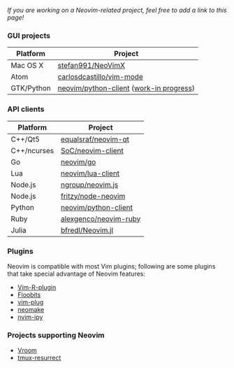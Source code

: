*If you are working on a Neovim-related project, feel free to add a link to this page!*

### GUI projects

| Platform   | Project                                                                 |
|------------|-------------------------------------------------------------------------|
| Mac OS X   | [stefan991/NeoVimX](https://github.com/stefan991/NeoVimX)               |
| Atom       | [carlosdcastillo/vim-mode](https://github.com/carlosdcastillo/vim-mode) |
| GTK/Python | [neovim/python-client](https://github.com/neovim/python-client) ([work-in progress](https://github.com/neovim/python-client/pull/74)) |

### API clients

| Platform    | Project                                                                              |
|-------------|--------------------------------------------------------------------------------------|
| C++/Qt5     | [equalsraf/neovim-qt](https://github.com/equalsraf/neovim-qt)                        |
| C++/ncurses | [SoC/neovim-client](https://github.com/splinterofchaos/neovim-cpp-client-experiment) |
| Go          | [neovim/go](https://github.com/neovim/go)                                            |
| Lua         | [neovim/lua-client](https://github.com/neovim/lua-client)                            |
| Node.js     | [ngroup/neovim.js](https://github.com/ngroup/neovim.js)                              |
| Node.js     | [fritzy/node-neovim](https://github.com/fritzy/node-neovim)                          |
| Python      | [neovim/python-client](https://github.com/neovim/python-client)                      |
| Ruby        | [alexgenco/neovim-ruby](https://github.com/alexgenco/neovim-ruby)                    |
| Julia       | [bfredl/Neovim.jl](https://github.com/bfredl/Neovim.jl)                              |

### Plugins

Neovim is compatible with most Vim plugins; following are some plugins that take special advantage of Neovim features:

- [Vim-R-plugin](https://github.com/jcfaria/Vim-R-plugin)
- [Floobits](https://github.com/Floobits/floobits-neovim)
- [vim-plug](https://github.com/junegunn/vim-plug)
- [neomake](https://github.com/benekastah/neomake)
- [nvim-ipy](https://github.com/bfredl/nvim-ipy)

### Projects supporting Neovim

 - [Vroom](https://github.com/google/vroom)
 - [tmux-resurrect](https://github.com/tmux-plugins/tmux-resurrect)